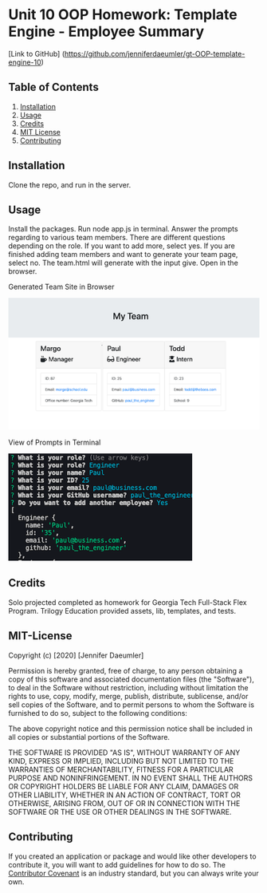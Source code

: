 # Unit 10 OOP Homework: Template Engine - Employee Summary

 [Link to GitHub] (https://github.com/jenniferdaeumler/gt-OOP-template-engine-10) 
 
## Table of Contents
1. [Installation](#installation)
2. [Usage](#usage)
3. [Credits](#credits)
4. [MIT License](#mit-license)
5. [Contributing](#contributing)

## Installation
Clone the repo, and run in the server. 

## Usage
Install the packages.  Run node app.js in terminal.  Answer the prompts regarding to various team members.  There are different questions depending on the role.  If you want to add more, select yes.  If you are finished adding team members and want to generate your team page, select no.  The team.html will generate with the input give.  Open in the browser. 


Generated Team Site in Browser

![Generated Team Site in Browser](/Assets/deployedapp.png)

View of Prompts in Terminal

![View of Prompts in Terminal](Assets/terminalview.png)

## Credits
Solo projected completed as homework for Georgia Tech Full-Stack Flex Program.
Trilogy Education provided assets, lib, templates, and tests. 

## MIT-License
Copyright (c) [2020] [Jennifer Daeumler]

Permission is hereby granted, free of charge, to any person obtaining a copy
of this software and associated documentation files (the "Software"), to deal
in the Software without restriction, including without limitation the rights
to use, copy, modify, merge, publish, distribute, sublicense, and/or sell
copies of the Software, and to permit persons to whom the Software is
furnished to do so, subject to the following conditions:

The above copyright notice and this permission notice shall be included in all
copies or substantial portions of the Software.

THE SOFTWARE IS PROVIDED "AS IS", WITHOUT WARRANTY OF ANY KIND, EXPRESS OR
IMPLIED, INCLUDING BUT NOT LIMITED TO THE WARRANTIES OF MERCHANTABILITY,
FITNESS FOR A PARTICULAR PURPOSE AND NONINFRINGEMENT. IN NO EVENT SHALL THE
AUTHORS OR COPYRIGHT HOLDERS BE LIABLE FOR ANY CLAIM, DAMAGES OR OTHER
LIABILITY, WHETHER IN AN ACTION OF CONTRACT, TORT OR OTHERWISE, ARISING FROM,
OUT OF OR IN CONNECTION WITH THE SOFTWARE OR THE USE OR OTHER DEALINGS IN THE
SOFTWARE.

## Contributing

If you created an application or package and would like other developers to contribute it, you will want to add guidelines for how to do so. The [Contributor Covenant](https://www.contributor-covenant.org/) is an industry standard, but you can always write your own.

